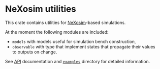 # NeXosim utilities

This crate contains utilities for [NeXosim][NX]-based simulations.

[NX]: https://github.com/asynchronics/nexosim

At the moment the following modules are included:

* `models` with models useful for simulation bench construction,
* `observable` with type that implement states that propagate their values to
  outputs on change.

See [API] documentation and [`examples`][ex] directory for detailed
information.

[API]: https://docs.rs/nexosim-util
[ex]: https://github.com/asynchronics/nexosim/tree/main/nexosim-util/examples

